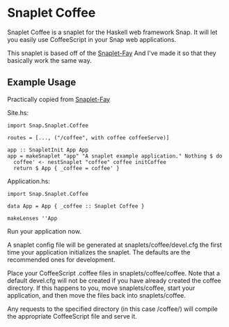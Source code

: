 Snaplet Coffee
==============

Snaplet Coffee is a snaplet for the Haskell web framework Snap.
It will let you easily use CoffeeScript in your Snap web applications.

This snaplet is based off of the [Snaplet-Fay](https://github.com/faylang/snaplet-fay) And I've made it so that they basically work the same way.



Example Usage
------------

Practically copied from [Snaplet-Fay](https://github.com/faylang/snaplet-fay)

Site.hs:
```
import Snap.Snaplet.Coffee

routes = [..., ("/coffee", with coffee coffeeServe)]

app :: SnapletInit App App
app = makeSnaplet "app" "A snaplet example application." Nothing $ do
  coffee' <- nestSnaplet "coffee" coffee initCoffee
  return $ App { _coffee = coffee' }
```

Application.hs:
```
import Snap.Snaplet.Coffee

data App = App { _coffee :: Snaplet Coffee }

makeLenses ''App
```

Run your application now.

A snaplet config file will be generated at snaplets/coffee/devel.cfg the first time your application initializes the snaplet. The defaults are the recommended ones for development.

Place your CoffeeScript .coffee files in snaplets/coffee/coffee. Note that a default devel.cfg will not be created if you have already created the coffee directory. If this happens to you, move snaplets/coffee, start your application, and then move the files back into snaplets/coffee.


Any requests to the specified directory (in this case /coffee/) will compile the appropriate CoffeeScript file and serve it.